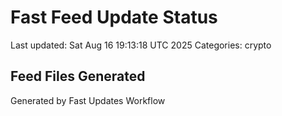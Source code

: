 # Fast Feed Update Status
Last updated: Sat Aug 16 19:13:18 UTC 2025
Categories: crypto

## Feed Files Generated

Generated by Fast Updates Workflow
